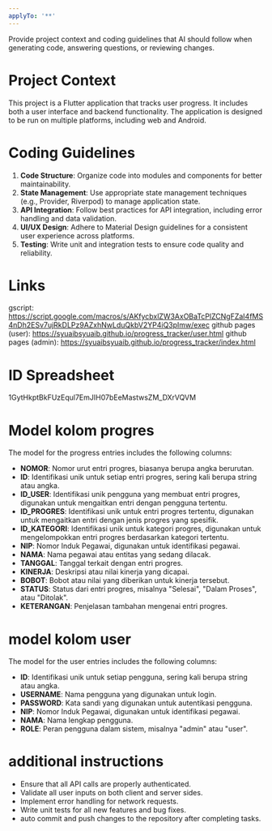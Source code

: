 ```yaml
---
applyTo: '**'
---
```

Provide project context and coding guidelines that AI should follow when generating code, answering questions, or reviewing changes.

# Project Context
This project is a Flutter application that tracks user progress. It includes both a user interface and backend functionality. The application is designed to be run on multiple platforms, including web and Android.

# Coding Guidelines
1. **Code Structure**: Organize code into modules and components for better maintainability.
2. **State Management**: Use appropriate state management techniques (e.g., Provider, Riverpod) to manage application state.
3. **API Integration**: Follow best practices for API integration, including error handling and data validation.
4. **UI/UX Design**: Adhere to Material Design guidelines for a consistent user experience across platforms.
5. **Testing**: Write unit and integration tests to ensure code quality and reliability.

# Links
gscript: https://script.google.com/macros/s/AKfycbxlZW3AxOBaTcPlZCNgFZaI4fMS4nDh2ESv7ujRkDLPz9AZxhNwLduQkbV2YP4iQ3pImw/exec
github pages (user): https://syuaibsyuaib.github.io/progress_tracker/user.html
github pages (admin): https://syuaibsyuaib.github.io/progress_tracker/index.html

# ID Spreadsheet
1GytHkptBkFUzEqul7EmJIH07bEeMastwsZM_DXrVQVM

# Model kolom progres
The model for the progress entries includes the following columns:
- **NOMOR**: Nomor urut entri progres, biasanya berupa angka berurutan.
- **ID**: Identifikasi unik untuk setiap entri progres, sering kali berupa string atau angka.
- **ID_USER**: Identifikasi unik pengguna yang membuat entri progres, digunakan untuk mengaitkan entri dengan pengguna tertentu.
- **ID_PROGRES**: Identifikasi unik untuk entri progres tertentu, digunakan untuk mengaitkan entri dengan jenis progres yang spesifik.
- **ID_KATEGORI**: Identifikasi unik untuk kategori progres, digunakan untuk mengelompokkan entri progres berdasarkan kategori tertentu.
- **NIP**: Nomor Induk Pegawai, digunakan untuk identifikasi pegawai.
- **NAMA**: Nama pegawai atau entitas yang sedang dilacak.
- **TANGGAL**: Tanggal terkait dengan entri progres.
- **KINERJA**: Deskripsi atau nilai kinerja yang dicapai.
- **BOBOT**: Bobot atau nilai yang diberikan untuk kinerja tersebut.
- **STATUS**: Status dari entri progres, misalnya "Selesai", "Dalam Proses", atau "Ditolak".
- **KETERANGAN**: Penjelasan tambahan mengenai entri progres.

# model kolom user
The model for the user entries includes the following columns:
- **ID**: Identifikasi unik untuk setiap pengguna, sering kali berupa string atau angka.
- **USERNAME**: Nama pengguna yang digunakan untuk login.
- **PASSWORD**: Kata sandi yang digunakan untuk autentikasi pengguna.
- **NIP**: Nomor Induk Pegawai, digunakan untuk identifikasi pegawai.
- **NAMA**: Nama lengkap pengguna.
- **ROLE**: Peran pengguna dalam sistem, misalnya "admin" atau "user".

# additional instructions
- Ensure that all API calls are properly authenticated.
- Validate all user inputs on both client and server sides.
- Implement error handling for network requests.
- Write unit tests for all new features and bug fixes.
- auto commit and push changes to the repository after completing tasks.
